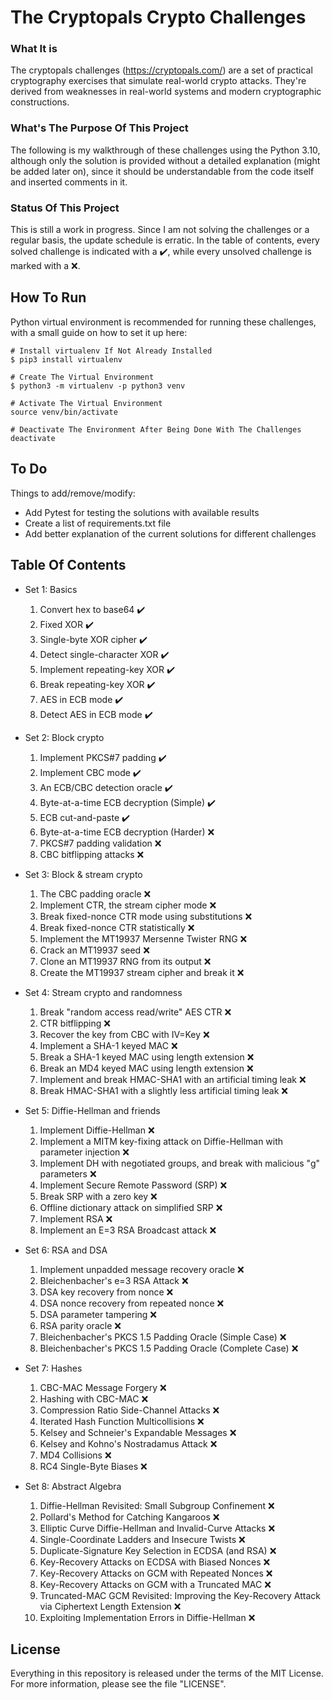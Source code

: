 # The Cryptopals Crypto Challenges
### What It is

The cryptopals challenges (https://cryptopals.com/) are a set of practical cryptography exercises that simulate real-world crypto attacks. They're derived from weaknesses in real-world systems and modern cryptographic constructions.

### What's The Purpose Of This Project

The following is my walkthrough of these challenges using the Python 3.10, although only the solution is provided without a detailed explanation (might be added later on), since it should be understandable from the code itself and inserted comments in it.

### Status Of This Project

This is still a work in progress. Since I am not solving the challenges or a regular basis, the update schedule is erratic. In the table of contents, every solved challenge is indicated with a :heavy_check_mark:, while every unsolved challenge is marked with a :x:.

## How To Run

Python virtual environment is recommended for running these challenges, with a small guide on how to set it up here:

```shell
# Install virtualenv If Not Already Installed
$ pip3 install virtualenv

# Create The Virtual Environment
$ python3 -m virtualenv -p python3 venv

# Activate The Virtual Environment
source venv/bin/activate

# Deactivate The Environment After Being Done With The Challenges
deactivate
```

## To Do

Things to add/remove/modify:
* Add Pytest for testing the solutions with available results
* Create a list of requirements.txt file
* Add better explanation of the current solutions for different challenges

## Table Of Contents
* Set 1: Basics
  1. Convert hex to base64 :heavy_check_mark:
  2. Fixed XOR :heavy_check_mark:
  3. Single-byte XOR cipher :heavy_check_mark:
  4. Detect single-character XOR :heavy_check_mark:
  5. Implement repeating-key XOR :heavy_check_mark:
  6. Break repeating-key XOR :heavy_check_mark:
  7. AES in ECB mode :heavy_check_mark:
  8. Detect AES in ECB mode :heavy_check_mark:
  
* Set 2: Block crypto
  1. Implement PKCS#7 padding :heavy_check_mark:
  2. Implement CBC mode :heavy_check_mark:
  3. An ECB/CBC detection oracle :heavy_check_mark:
  4. Byte-at-a-time ECB decryption (Simple) :heavy_check_mark:
  5. ECB cut-and-paste :heavy_check_mark:
  6. Byte-at-a-time ECB decryption (Harder) :x:
  7. PKCS#7 padding validation :x:
  8. CBC bitflipping attacks :x:

* Set 3: Block & stream crypto
  1. The CBC padding oracle :x:
  2. Implement CTR, the stream cipher mode :x:
  3. Break fixed-nonce CTR mode using substitutions :x:
  4. Break fixed-nonce CTR statistically :x:
  5. Implement the MT19937 Mersenne Twister RNG :x:
  6. Crack an MT19937 seed :x:
  7. Clone an MT19937 RNG from its output :x:
  8. Create the MT19937 stream cipher and break it :x:

* Set 4: Stream crypto and randomness
  1. Break "random access read/write" AES CTR :x:
  2. CTR bitflipping :x:
  3. Recover the key from CBC with IV=Key :x:
  4. Implement a SHA-1 keyed MAC :x:
  5. Break a SHA-1 keyed MAC using length extension :x:
  6. Break an MD4 keyed MAC using length extension :x:
  7. Implement and break HMAC-SHA1 with an artificial timing leak :x:
  8. Break HMAC-SHA1 with a slightly less artificial timing leak :x:

* Set 5: Diffie-Hellman and friends
  1. Implement Diffie-Hellman :x:
  2. Implement a MITM key-fixing attack on Diffie-Hellman with parameter injection :x:
  3. Implement DH with negotiated groups, and break with malicious "g" parameters :x:
  4. Implement Secure Remote Password (SRP) :x:
  5. Break SRP with a zero key :x:
  6. Offline dictionary attack on simplified SRP :x:
  7. Implement RSA :x:
  8. Implement an E=3 RSA Broadcast attack :x:

* Set 6: RSA and DSA
  1. Implement unpadded message recovery oracle :x:
  2. Bleichenbacher's e=3 RSA Attack :x:
  3. DSA key recovery from nonce :x:
  4. DSA nonce recovery from repeated nonce :x:
  5. DSA parameter tampering :x:
  6. RSA parity oracle :x: 
  7. Bleichenbacher's PKCS 1.5 Padding Oracle (Simple Case) :x:
  8. Bleichenbacher's PKCS 1.5 Padding Oracle (Complete Case) :x:

* Set 7: Hashes
  1. CBC-MAC Message Forgery :x:
  2. Hashing with CBC-MAC :x:
  3. Compression Ratio Side-Channel Attacks :x:
  4. Iterated Hash Function Multicollisions :x:
  5. Kelsey and Schneier's Expandable Messages :x:
  6. Kelsey and Kohno's Nostradamus Attack :x:
  7. MD4 Collisions :x:
  8. RC4 Single-Byte Biases :x:

* Set 8: Abstract Algebra
  1. Diffie-Hellman Revisited: Small Subgroup Confinement :x:
  2. Pollard's Method for Catching Kangaroos :x:
  3. Elliptic Curve Diffie-Hellman and Invalid-Curve Attacks :x:
  4. Single-Coordinate Ladders and Insecure Twists :x:
  5. Duplicate-Signature Key Selection in ECDSA (and RSA) :x:
  6. Key-Recovery Attacks on ECDSA with Biased Nonces :x:
  7. Key-Recovery Attacks on GCM with Repeated Nonces :x:
  8. Key-Recovery Attacks on GCM with a Truncated MAC :x:
  9. Truncated-MAC GCM Revisited: Improving the Key-Recovery Attack via Ciphertext Length Extension :x:
  10. Exploiting Implementation Errors in Diffie-Hellman :x:

## License
Everything in this repository is released under the terms of the MIT License. For more information, please see the file "LICENSE".
